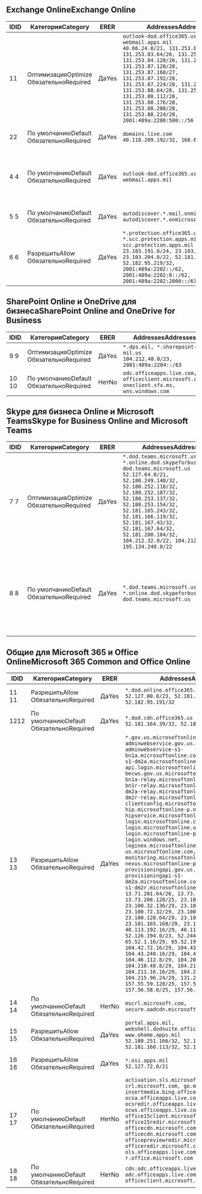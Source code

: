 <!--THIS FILE IS AUTOMATICALLY GENERATED. MANUAL CHANGES WILL BE OVERWRITTEN.-->
<!--Please contact the Office 365 Endpoints team with any questions.-->
<!--USGovDoD endpoints version 2018082900-->
<!--File generated 2018-08-29 22:00:06.6289-->

## <a name="exchange-online"></a><span data-ttu-id="d1337-101">Exchange Online</span><span class="sxs-lookup"><span data-stu-id="d1337-101">Exchange Online</span></span>

<span data-ttu-id="d1337-102">ID</span><span class="sxs-lookup"><span data-stu-id="d1337-102">ID</span></span> | <span data-ttu-id="d1337-103">Категория</span><span class="sxs-lookup"><span data-stu-id="d1337-103">Category</span></span> | <span data-ttu-id="d1337-104">ER</span><span class="sxs-lookup"><span data-stu-id="d1337-104">ER</span></span> | <span data-ttu-id="d1337-105">Addresses</span><span class="sxs-lookup"><span data-stu-id="d1337-105">Addresses</span></span> | <span data-ttu-id="d1337-106">Порты</span><span class="sxs-lookup"><span data-stu-id="d1337-106">Ports</span></span>
-- | -------------------- | --- | ---------------------------------------------------------------------------------------------------------------------------------------------------------------------------------------------------------------------------------------------------------------------------------------------------------------------------------------------------------------------------------------------- | -------------------------------
<span data-ttu-id="d1337-107">1</span><span class="sxs-lookup"><span data-stu-id="d1337-107">1</span></span> | <span data-ttu-id="d1337-108">Оптимизация</span><span class="sxs-lookup"><span data-stu-id="d1337-108">Optimize</span></span><BR><span data-ttu-id="d1337-109">Обязательно</span><span class="sxs-lookup"><span data-stu-id="d1337-109">Required</span></span> | <span data-ttu-id="d1337-110">Да</span><span class="sxs-lookup"><span data-stu-id="d1337-110">Yes</span></span> | `outlook-dod.office365.us, webmail.apps.mil`<BR>`40.66.24.0/21, 131.253.80.0/24, 131.253.83.64/26, 131.253.84.0/26, 131.253.84.128/26, 131.253.87.0/25, 131.253.87.128/28, 131.253.87.160/27, 131.253.87.192/28, 131.253.87.224/28, 131.253.88.16/28, 131.253.88.64/28, 131.253.88.80/28, 131.253.88.112/28, 131.253.88.176/28, 131.253.88.208/28, 131.253.88.224/28, 2001:489a:2200:500::/56` | <span data-ttu-id="d1337-111">**TCP:** 443, 80</span><span class="sxs-lookup"><span data-stu-id="d1337-111">**TCP:** 443, 80</span></span>
<span data-ttu-id="d1337-112">2</span><span class="sxs-lookup"><span data-stu-id="d1337-112">2</span></span> | <span data-ttu-id="d1337-113">По умолчанию</span><span class="sxs-lookup"><span data-stu-id="d1337-113">Default</span></span><BR><span data-ttu-id="d1337-114">Обязательно</span><span class="sxs-lookup"><span data-stu-id="d1337-114">Required</span></span> | <span data-ttu-id="d1337-115">Да</span><span class="sxs-lookup"><span data-stu-id="d1337-115">Yes</span></span> | `domains.live.com`<BR>`40.118.209.192/32, 168.62.190.41/32` | <span data-ttu-id="d1337-116">**TCP:** 443, 80</span><span class="sxs-lookup"><span data-stu-id="d1337-116">**TCP:** 443, 80</span></span>
<span data-ttu-id="d1337-117">4 </span><span class="sxs-lookup"><span data-stu-id="d1337-117">4</span></span> | <span data-ttu-id="d1337-118">По умолчанию</span><span class="sxs-lookup"><span data-stu-id="d1337-118">Default</span></span><BR><span data-ttu-id="d1337-119">Обязательно</span><span class="sxs-lookup"><span data-stu-id="d1337-119">Required</span></span> | <span data-ttu-id="d1337-120">Да</span><span class="sxs-lookup"><span data-stu-id="d1337-120">Yes</span></span> | `outlook-dod.office365.us, webmail.apps.mil` | <span data-ttu-id="d1337-121">**TCP:** 143, 25, 587, 993, 995</span><span class="sxs-lookup"><span data-stu-id="d1337-121">**TCP:** 143, 25, 587, 993, 995</span></span>
<span data-ttu-id="d1337-122">5 </span><span class="sxs-lookup"><span data-stu-id="d1337-122">5</span></span> | <span data-ttu-id="d1337-123">По умолчанию</span><span class="sxs-lookup"><span data-stu-id="d1337-123">Default</span></span><BR><span data-ttu-id="d1337-124">Обязательно</span><span class="sxs-lookup"><span data-stu-id="d1337-124">Required</span></span> | <span data-ttu-id="d1337-125">Да</span><span class="sxs-lookup"><span data-stu-id="d1337-125">Yes</span></span> | `autodiscover.*.mail.onmicrosoft.com, autodiscover.*.onmicrosoft.com` | <span data-ttu-id="d1337-126">**TCP:** 443, 80</span><span class="sxs-lookup"><span data-stu-id="d1337-126">**TCP:** 443, 80</span></span>
<span data-ttu-id="d1337-127">6 </span><span class="sxs-lookup"><span data-stu-id="d1337-127">6</span></span> | <span data-ttu-id="d1337-128">Разрешить</span><span class="sxs-lookup"><span data-stu-id="d1337-128">Allow</span></span><BR><span data-ttu-id="d1337-129">Обязательно</span><span class="sxs-lookup"><span data-stu-id="d1337-129">Required</span></span> | <span data-ttu-id="d1337-130">Да</span><span class="sxs-lookup"><span data-stu-id="d1337-130">Yes</span></span> | `*.protection.office365.us, *.scc.protection.apps.mil, scc.protection.apps.mil`<BR>`23.103.191.0/24, 23.103.199.0/25, 23.103.204.0/22, 52.181.167.91/32, 52.182.95.219/32, 2001:489a:2202::/62, 2001:489a:2202:8::/62, 2001:489a:2202:2000::/63` | <span data-ttu-id="d1337-131">**TCP:** 25, 443</span><span class="sxs-lookup"><span data-stu-id="d1337-131">**TCP:** 25, 443</span></span>

## <a name="sharepoint-online-and-onedrive-for-business"></a><span data-ttu-id="d1337-132">SharePoint Online и OneDrive для бизнеса</span><span class="sxs-lookup"><span data-stu-id="d1337-132">SharePoint Online and OneDrive for Business</span></span>

<span data-ttu-id="d1337-133">ID</span><span class="sxs-lookup"><span data-stu-id="d1337-133">ID</span></span> | <span data-ttu-id="d1337-134">Категория</span><span class="sxs-lookup"><span data-stu-id="d1337-134">Category</span></span> | <span data-ttu-id="d1337-135">ER</span><span class="sxs-lookup"><span data-stu-id="d1337-135">ER</span></span> | <span data-ttu-id="d1337-136">Addresses</span><span class="sxs-lookup"><span data-stu-id="d1337-136">Addresses</span></span> | <span data-ttu-id="d1337-137">Порты</span><span class="sxs-lookup"><span data-stu-id="d1337-137">Ports</span></span>
-- | -------------------- | --- | ---------------------------------------------------------------------------------------- | ----------------
<span data-ttu-id="d1337-138">9 </span><span class="sxs-lookup"><span data-stu-id="d1337-138">9</span></span> | <span data-ttu-id="d1337-139">Оптимизация</span><span class="sxs-lookup"><span data-stu-id="d1337-139">Optimize</span></span><BR><span data-ttu-id="d1337-140">Обязательно</span><span class="sxs-lookup"><span data-stu-id="d1337-140">Required</span></span> | <span data-ttu-id="d1337-141">Да</span><span class="sxs-lookup"><span data-stu-id="d1337-141">Yes</span></span> | `*.dps.mil, *.sharepoint-mil.us`<BR>`104.212.48.0/23, 2001:489a:2204::/63` | <span data-ttu-id="d1337-142">**TCP:** 443, 80</span><span class="sxs-lookup"><span data-stu-id="d1337-142">**TCP:** 443, 80</span></span>
<span data-ttu-id="d1337-143">10 </span><span class="sxs-lookup"><span data-stu-id="d1337-143">10</span></span> | <span data-ttu-id="d1337-144">По умолчанию</span><span class="sxs-lookup"><span data-stu-id="d1337-144">Default</span></span><BR><span data-ttu-id="d1337-145">Обязательно</span><span class="sxs-lookup"><span data-stu-id="d1337-145">Required</span></span> | <span data-ttu-id="d1337-146">Нет</span><span class="sxs-lookup"><span data-stu-id="d1337-146">No</span></span> | `odc.officeapps.live.com, officeclient.microsoft.com, oneclient.sfx.ms, wns.windows.com` | <span data-ttu-id="d1337-147">**TCP:** 443, 80</span><span class="sxs-lookup"><span data-stu-id="d1337-147">**TCP:** 443, 80</span></span>

## <a name="skype-for-business-online-and-microsoft-teams"></a><span data-ttu-id="d1337-148">Skype для бизнеса Online и Microsoft Teams</span><span class="sxs-lookup"><span data-stu-id="d1337-148">Skype for Business Online and Microsoft Teams</span></span>

<span data-ttu-id="d1337-149">ID</span><span class="sxs-lookup"><span data-stu-id="d1337-149">ID</span></span> | <span data-ttu-id="d1337-150">Категория</span><span class="sxs-lookup"><span data-stu-id="d1337-150">Category</span></span> | <span data-ttu-id="d1337-151">ER</span><span class="sxs-lookup"><span data-stu-id="d1337-151">ER</span></span> | <span data-ttu-id="d1337-152">Addresses</span><span class="sxs-lookup"><span data-stu-id="d1337-152">Addresses</span></span> | <span data-ttu-id="d1337-153">Порты</span><span class="sxs-lookup"><span data-stu-id="d1337-153">Ports</span></span>
-- | -------------------- | --- | -------------------------------------------------------------------------------------------------------------------------------------------------------------------------------------------------------------------------------------------------------------------------------------------------------------------------------------------------------- | --------------------------------------------------
<span data-ttu-id="d1337-154">7 </span><span class="sxs-lookup"><span data-stu-id="d1337-154">7</span></span> | <span data-ttu-id="d1337-155">Оптимизация</span><span class="sxs-lookup"><span data-stu-id="d1337-155">Optimize</span></span><BR><span data-ttu-id="d1337-156">Обязательно</span><span class="sxs-lookup"><span data-stu-id="d1337-156">Required</span></span> | <span data-ttu-id="d1337-157">Да</span><span class="sxs-lookup"><span data-stu-id="d1337-157">Yes</span></span> | `*.dod.teams.microsoft.us, *.online.dod.skypeforbusiness.us, dod.teams.microsoft.us`<BR>`52.127.64.0/21, 52.180.249.148/32, 52.180.252.118/32, 52.180.252.187/32, 52.180.253.137/32, 52.180.253.154/32, 52.181.165.243/32, 52.181.166.119/32, 52.181.167.43/32, 52.181.167.64/32, 52.181.200.104/32, 104.212.32.0/22, 104.212.60.0/23, 195.134.240.0/22` | <span data-ttu-id="d1337-158">**TCP:** 443</span><span class="sxs-lookup"><span data-stu-id="d1337-158">**TCP:** 443</span></span><BR><span data-ttu-id="d1337-159">**UDP:** 3478, 3479, 3480, 3481</span><span class="sxs-lookup"><span data-stu-id="d1337-159">**UDP:** 3478, 3479, 3480, 3481</span></span>
<span data-ttu-id="d1337-160">8 </span><span class="sxs-lookup"><span data-stu-id="d1337-160">8</span></span> | <span data-ttu-id="d1337-161">По умолчанию</span><span class="sxs-lookup"><span data-stu-id="d1337-161">Default</span></span><BR><span data-ttu-id="d1337-162">Обязательно</span><span class="sxs-lookup"><span data-stu-id="d1337-162">Required</span></span> | <span data-ttu-id="d1337-163">Да</span><span class="sxs-lookup"><span data-stu-id="d1337-163">Yes</span></span> | `*.dod.teams.microsoft.us, *.online.dod.skypeforbusiness.us, dod.teams.microsoft.us` | <span data-ttu-id="d1337-164">**TCP:** 5061, 50000–59999</span><span class="sxs-lookup"><span data-stu-id="d1337-164">**TCP:** 5061, 50000-59999</span></span><BR><span data-ttu-id="d1337-165">**UDP:** 50000–59999</span><span class="sxs-lookup"><span data-stu-id="d1337-165">**UDP:** 50000-59999</span></span>

## <a name="microsoft-365-common-and-office-online"></a><span data-ttu-id="d1337-166">Общие для Microsoft 365 и Office Online</span><span class="sxs-lookup"><span data-stu-id="d1337-166">Microsoft 365 Common and Office Online</span></span>

<span data-ttu-id="d1337-167">ID</span><span class="sxs-lookup"><span data-stu-id="d1337-167">ID</span></span> | <span data-ttu-id="d1337-168">Категория</span><span class="sxs-lookup"><span data-stu-id="d1337-168">Category</span></span> | <span data-ttu-id="d1337-169">ER</span><span class="sxs-lookup"><span data-stu-id="d1337-169">ER</span></span> | <span data-ttu-id="d1337-170">Addresses</span><span class="sxs-lookup"><span data-stu-id="d1337-170">Addresses</span></span> | <span data-ttu-id="d1337-171">Порты</span><span class="sxs-lookup"><span data-stu-id="d1337-171">Ports</span></span>
-- | ------------------- | --- | ---------------------------------------------------------------------------------------------------------------------------------------------------------------------------------------------------------------------------------------------------------------------------------------------------------------------------------------------------------------------------------------------------------------------------------------------------------------------------------------------------------------------------------------------------------------------------------------------------------------------------------------------------------------------------------------------------------------------------------------------------------------------------------------------------------------------------------------------------------------------------------------------------------------------------------------------------------------------------------------------------------------------------------------------------------------------------------------------------------------------------------------------------------------------------------------------------------------------------------------------------------------------------------------------------------------------------------------------------------------------------------------------------------------------------------------------------------------------------------------------------- | ----------------
<span data-ttu-id="d1337-172">11 </span><span class="sxs-lookup"><span data-stu-id="d1337-172">11</span></span> | <span data-ttu-id="d1337-173">Разрешить</span><span class="sxs-lookup"><span data-stu-id="d1337-173">Allow</span></span><BR><span data-ttu-id="d1337-174">Обязательно</span><span class="sxs-lookup"><span data-stu-id="d1337-174">Required</span></span> | <span data-ttu-id="d1337-175">Да</span><span class="sxs-lookup"><span data-stu-id="d1337-175">Yes</span></span> | `*.dod.online.office365.us`<BR>`52.127.80.0/23, 52.181.164.39/32, 52.182.95.191/32` | <span data-ttu-id="d1337-176">**TCP:** 443</span><span class="sxs-lookup"><span data-stu-id="d1337-176">**TCP:** 443</span></span>
<span data-ttu-id="d1337-177">12</span><span class="sxs-lookup"><span data-stu-id="d1337-177">12</span></span> | <span data-ttu-id="d1337-178">По умолчанию</span><span class="sxs-lookup"><span data-stu-id="d1337-178">Default</span></span><BR><span data-ttu-id="d1337-179">Обязательно</span><span class="sxs-lookup"><span data-stu-id="d1337-179">Required</span></span> | <span data-ttu-id="d1337-180">Да</span><span class="sxs-lookup"><span data-stu-id="d1337-180">Yes</span></span> | `*.dod.cdn.office365.us`<BR>`52.181.164.39/32, 52.182.95.191/32` | <span data-ttu-id="d1337-181">**TCP:** 443</span><span class="sxs-lookup"><span data-stu-id="d1337-181">**TCP:** 443</span></span>
<span data-ttu-id="d1337-182">13 </span><span class="sxs-lookup"><span data-stu-id="d1337-182">13</span></span> | <span data-ttu-id="d1337-183">Разрешить</span><span class="sxs-lookup"><span data-stu-id="d1337-183">Allow</span></span><BR><span data-ttu-id="d1337-184">Обязательно</span><span class="sxs-lookup"><span data-stu-id="d1337-184">Required</span></span> | <span data-ttu-id="d1337-185">Да</span><span class="sxs-lookup"><span data-stu-id="d1337-185">Yes</span></span> | `*.gov.us.microsoftonline.com, adminwebservice.gov.us.microsoftonline.com, adminwebservice-s1-bn1a.microsoftonline.com, adminwebservice-s1-dm2a.microsoftonline.com, api.login.microsoftonline.com, becws.gov.us.microsoftonline.com, bws-s1-bn1a-relay.microsoftonline.com, bws-s1-bn1r-relay.microsoftonline.com, bws-s1-dm2a-relay.microsoftonline.com, bws-s1-dm2r-relay.microsoftonline.com, clientconfig.microsoftonline-p.net, hip.microsoftonline-p.net, hipservice.microsoftonline.com, login.microsoftonline.com, login.microsoftonline.us, login.microsoftonline-p.com, login.windows.net, loginex.microsoftonline.com, login-us.microsoftonline.com, monitoring.microsoftonline-p.com, nexus.microsoftonline-p.com, provisioningapi.gov.us.microsoftonline.com, provisioningapi-s1-dm2a.microsoftonline.com, provisioningapi-s1-dm2r.microsoftonline.com`<BR>`13.71.201.64/26, 13.73.64.64/26, 13.73.208.128/25, 23.100.16.168/29, 23.100.32.136/29, 23.100.64.24/29, 23.100.72.32/29, 23.100.80.64/29, 23.100.120.64/29, 23.101.144.136/29, 23.101.165.168/29, 23.101.181.128/29, 40.113.192.16/29, 40.114.120.16/29, 52.126.194.0/23, 52.244.120.128/25, 65.52.1.16/29, 65.52.193.136/29, 104.42.72.16/29, 104.43.208.16/29, 104.43.240.16/29, 104.45.208.104/29, 104.46.112.8/29, 104.209.144.16/29, 104.210.48.8/29, 104.210.208.16/29, 104.211.16.16/29, 104.211.48.16/29, 104.215.96.24/29, 131.253.120.0/24, 157.55.59.128/25, 157.56.53.128/25, 157.56.58.0/25, 157.56.151.0/25` | <span data-ttu-id="d1337-186">**TCP:** 443</span><span class="sxs-lookup"><span data-stu-id="d1337-186">**TCP:** 443</span></span>
<span data-ttu-id="d1337-187">14 </span><span class="sxs-lookup"><span data-stu-id="d1337-187">14</span></span> | <span data-ttu-id="d1337-188">По умолчанию</span><span class="sxs-lookup"><span data-stu-id="d1337-188">Default</span></span><BR><span data-ttu-id="d1337-189">Обязательно</span><span class="sxs-lookup"><span data-stu-id="d1337-189">Required</span></span> | <span data-ttu-id="d1337-190">Нет</span><span class="sxs-lookup"><span data-stu-id="d1337-190">No</span></span> | `mscrl.microsoft.com, secure.aadcdn.microsoftonline-p.com` | <span data-ttu-id="d1337-191">**TCP:** 443</span><span class="sxs-lookup"><span data-stu-id="d1337-191">**TCP:** 443</span></span>
<span data-ttu-id="d1337-192">15 </span><span class="sxs-lookup"><span data-stu-id="d1337-192">15</span></span> | <span data-ttu-id="d1337-193">Разрешить</span><span class="sxs-lookup"><span data-stu-id="d1337-193">Allow</span></span><BR><span data-ttu-id="d1337-194">Обязательно</span><span class="sxs-lookup"><span data-stu-id="d1337-194">Required</span></span> | <span data-ttu-id="d1337-195">Да</span><span class="sxs-lookup"><span data-stu-id="d1337-195">Yes</span></span> | `portal.apps.mil, webshell.dodsuite.office365.us, www.ohome.apps.mil`<BR>`52.180.251.166/32, 52.181.160.19/32, 52.181.160.113/32, 52.182.92.132/32` | <span data-ttu-id="d1337-196">**TCP:** 443</span><span class="sxs-lookup"><span data-stu-id="d1337-196">**TCP:** 443</span></span>
<span data-ttu-id="d1337-197">16 </span><span class="sxs-lookup"><span data-stu-id="d1337-197">16</span></span> | <span data-ttu-id="d1337-198">Разрешить</span><span class="sxs-lookup"><span data-stu-id="d1337-198">Allow</span></span><BR><span data-ttu-id="d1337-199">Обязательно</span><span class="sxs-lookup"><span data-stu-id="d1337-199">Required</span></span> | <span data-ttu-id="d1337-200">Да</span><span class="sxs-lookup"><span data-stu-id="d1337-200">Yes</span></span> | `*.osi.apps.mil`<BR>`52.127.72.0/21` | <span data-ttu-id="d1337-201">**TCP:** 443</span><span class="sxs-lookup"><span data-stu-id="d1337-201">**TCP:** 443</span></span>
<span data-ttu-id="d1337-202">17 </span><span class="sxs-lookup"><span data-stu-id="d1337-202">17</span></span> | <span data-ttu-id="d1337-203">По умолчанию</span><span class="sxs-lookup"><span data-stu-id="d1337-203">Default</span></span><BR><span data-ttu-id="d1337-204">Обязательно</span><span class="sxs-lookup"><span data-stu-id="d1337-204">Required</span></span> | <span data-ttu-id="d1337-205">Нет</span><span class="sxs-lookup"><span data-stu-id="d1337-205">No</span></span> | `activation.sls.microsoft.com, crl.microsoft.com, go.microsoft.com, insertmedia.bing.office.net, ocsa.officeapps.live.com, ocsredir.officeapps.live.com, ocws.officeapps.live.com, office15client.microsoft.com, office15redir.microsoft.com, officecdn.microsoft.com, officecdn.microsoft.com.edgesuite.net, officepreviewredir.microsoft.com, officeredir.microsoft.com, ols.officeapps.live.com, r.office.microsoft.com` | <span data-ttu-id="d1337-206">**TCP:** 443, 80</span><span class="sxs-lookup"><span data-stu-id="d1337-206">**TCP:** 443, 80</span></span>
<span data-ttu-id="d1337-207">18 </span><span class="sxs-lookup"><span data-stu-id="d1337-207">18</span></span> | <span data-ttu-id="d1337-208">По умолчанию</span><span class="sxs-lookup"><span data-stu-id="d1337-208">Default</span></span><BR><span data-ttu-id="d1337-209">Обязательно</span><span class="sxs-lookup"><span data-stu-id="d1337-209">Required</span></span> | <span data-ttu-id="d1337-210">Нет</span><span class="sxs-lookup"><span data-stu-id="d1337-210">No</span></span> | `cdn.odc.officeapps.live.com, odc.officeapps.live.com, officeclient.microsoft.com` | <span data-ttu-id="d1337-211">**TCP:** 443, 80</span><span class="sxs-lookup"><span data-stu-id="d1337-211">**TCP:** 443, 80</span></span>
